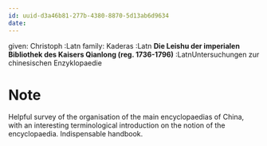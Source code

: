 ```yaml
---
id: uuid-d3a46b81-277b-4380-8870-5d13ab6d9634
date: 
---
```


given: Christoph :Latn
family: Kaderas :Latn
**Die Leishu der imperialen Bibliothek des Kaisers Qianlong (reg. 1736-1796)** :LatnUntersuchungen zur chinesischen Enzyklopaedie
# Note
Helpful survey of the organisation of the main encyclopaedias of China, with an interesting terminological introduction on the notion of the encyclopaedia. Indispensable handbook.
